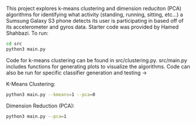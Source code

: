This project explores k-means clustering and dimension reduciton (PCA) algorithms for identifying what activity (standing, running, sitting, etc...) a Sumsung Galaxy S3 phone detects its user is participating in based off of its accelerometer and gyros data. Starter code was provided by Hamed Shahbazi.
To run:

```bash
cd src
python3 main.py
```

Code for k-means clustering can be found in src/clustering.py. src/main.py includes functions for generating plots to visualize the algorithms. 
Code can also be run for specific classifier generation and testing ->

K-Means Clustering:
```bash
python3 main.py --kmeans=1 --pca=0
```

Dimension Reduction (PCA):
```bash
python3 main.py --pca=1
```

